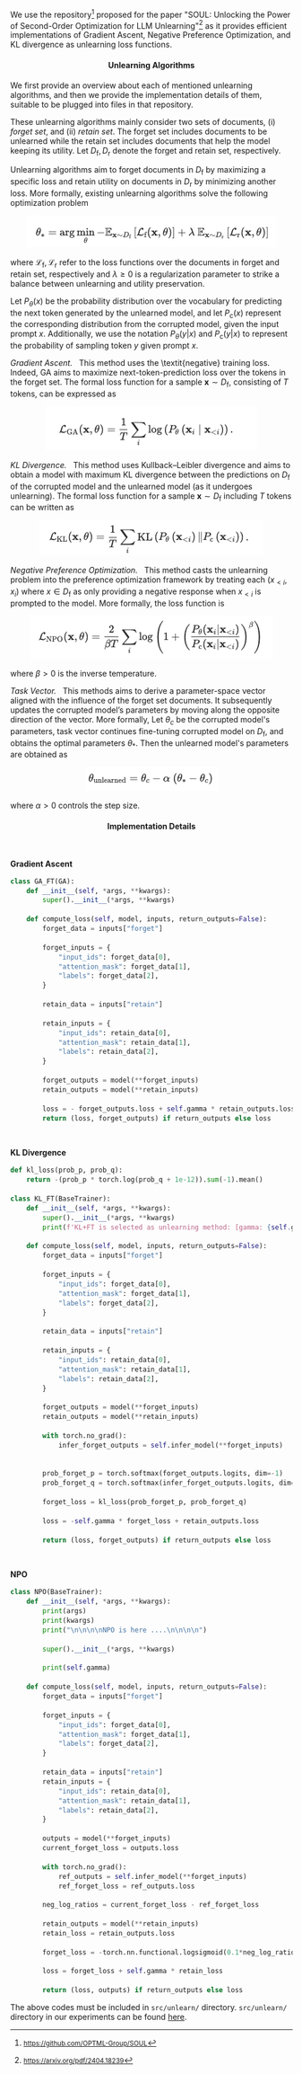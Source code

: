 We use the repository[^1] proposed for the paper "SOUL: Unlocking the Power of Second-Order Optimization for LLM Unlearning"[^2] as it provides efficient implementations of Gradient Ascent, Negative Preference Optimization, and KL divergence as unlearning loss functions.

<h4 style="text-align: center;">Unlearning Algorithms</h4>

We first provide an overview about each of mentioned unlearning algorithms, and then we provide the implementation details of them, suitable to be plugged into files in that repository.

These unlearning algorithms mainly consider two sets of documents, (i) *forget set*, and (ii) *retain set*. The forget set includes documents to be unlearned while the retain set includes documents that help the model keeping its utility. Let $D_\text{f}, D_\text{r}$ denote the forget and retain set, respectively.

Unlearning algorithms aim to forget documents in $D_\text{f}$ by maximizing a specific loss and retain utility on documents in $D_\text{r}$ by minimizing another loss. More formally, existing unlearning algorithms solve the following optimization problem

<!-- ![unlearning-algorithm](math/unlearning_general.png) -->
<div align="center">
    <img src="math/unlearning_general.png" alt="unlearning general" />
</div>

where $\mathcal{L}_\text{f}, \mathcal{L}_\text{r}$ refer to the loss functions over the documents in forget and retain set, respectively and $\lambda \geq 0$ is a regularization parameter to strike a balance between unlearning and utility preservation.

Let $P_\theta(x)$ be the probability distribution over the vocabulary for predicting the next token generated by the unlearned model, and let $P_\text{c}(x)$ represent the corresponding distribution from the corrupted model, given the input prompt $x$. Additionally, we use the notation $P_\theta(y|x)$ and $P_\text{c}(y|x)$ to represent the probability of sampling token $y$ given prompt $x$.

*Gradient Ascent.* &nbsp; This method uses the \textit{negative} training loss. Indeed, GA aims to maximize next-token-prediction loss over the tokens in the forget set. The formal loss function for a sample $\mathbf{x} \sim D_\text{f}$, consisting of $T$ tokens, can be expressed as
<!-- $$\mathcal{L}_{\text{GA}}(\mathbf{x}, \theta)=\frac{1}{T} \sum_i \log \left(P_\theta\left(\mathbf{x}_i \mid \mathbf{x}_{\lt i}\right)\right).$$ -->
<div align="center">
    <img src="math/GA.png" alt="GA" />
</div>

*KL Divergence.* &nbsp;  This method uses Kullback–Leibler divergence and aims to obtain a model with maximum KL divergence between the predictions on $D_\text{f}$ of the corrupted model and the unlearned model (as it undergoes unlearning). The formal loss function for a sample $\mathbf{x} \sim D_\text{f}$ including $T$ tokens can be written as
<!-- ![KL](math/KL.png) -->
<div align="center">
    <img src="math/KL.png" alt="KL" />
</div>

*Negative Preference Optimization.* &nbsp; This method casts the unlearning problem into the preference optimization framework by treating each (${x_{<i}}, {x_i}$) where ${x} \in D_\text{f}$ as only providing a negative response when ${x}_{<i}$ is prompted to the model. More formally, the loss function is
<!-- $$
    \mathcal{L}_{\text{NPO}}(\mathbf{x}, \theta)
    =
    \frac{2}{\beta T} \sum_i \log 
    \left( 1 + \left( \frac{P_\theta(\mathbf{x}_i | \mathbf{x}_{<i})}{P_\text{c}(\mathbf{x}_i | \mathbf{x}_{<i})}\right) ^ \beta \right)
$$ -->
<!-- ![NPO](math/NPO.png) -->
<div align="center">
    <img src="math/NPO.png" alt="NPO" />
</div>

where  $\beta > 0$ is the inverse temperature.

*Task Vector.* &nbsp; This methods aims to derive a parameter-space vector aligned with the influence of the forget set documents. It subsequently updates the corrupted model’s parameters by moving along the opposite direction of the vector. More formally, Let $\theta_c$ be the corrupted model's parameters, task vector continues fine-tuning corrupted model on $D_\text{f}$, and obtains the optimal parameters $\theta_*$.
Then the unlearned model's parameters are obtained as

<div align="center">
    <img src="math/Task-Vector.png" alt="Task Vector" />
</div>

where $\alpha > 0$ controls the step size.


<h4 style="text-align: center;">Implementation Details</h4>
<br>

**Gradient Ascent**
```python
class GA_FT(GA):
    def __init__(self, *args, **kwargs):
        super().__init__(*args, **kwargs)

    def compute_loss(self, model, inputs, return_outputs=False):
        forget_data = inputs["forget"]

        forget_inputs = {
            "input_ids": forget_data[0],
            "attention_mask": forget_data[1],
            "labels": forget_data[2],
        }

        retain_data = inputs["retain"]

        retain_inputs = {
            "input_ids": retain_data[0],
            "attention_mask": retain_data[1],
            "labels": retain_data[2],
        }

        forget_outputs = model(**forget_inputs)
        retain_outputs = model(**retain_inputs)

        loss = - forget_outputs.loss + self.gamma * retain_outputs.loss
        return (loss, forget_outputs) if return_outputs else loss

```

<br>

**KL Divergence**
```python
def kl_loss(prob_p, prob_q):
    return -(prob_p * torch.log(prob_q + 1e-12)).sum(-1).mean()

class KL_FT(BaseTrainer):
    def __init__(self, *args, **kwargs):
        super().__init__(*args, **kwargs)
        print(f'KL+FT is selected as unlearning method: [gamma: {self.gamma}]')

    def compute_loss(self, model, inputs, return_outputs=False):
        forget_data = inputs["forget"]

        forget_inputs = {
            "input_ids": forget_data[0],
            "attention_mask": forget_data[1],
            "labels": forget_data[2],
        }

        retain_data = inputs["retain"]

        retain_inputs = {
            "input_ids": retain_data[0],
            "attention_mask": retain_data[1],
            "labels": retain_data[2],
        }

        forget_outputs = model(**forget_inputs)
        retain_outputs = model(**retain_inputs)

        with torch.no_grad():
            infer_forget_outputs = self.infer_model(**forget_inputs)
        

        prob_forget_p = torch.softmax(forget_outputs.logits, dim=-1)
        prob_forget_q = torch.softmax(infer_forget_outputs.logits, dim=-1)

        forget_loss = kl_loss(prob_forget_p, prob_forget_q)
        
        loss = -self.gamma * forget_loss + retain_outputs.loss

        return (loss, forget_outputs) if return_outputs else loss
```

<br>

**NPO**
```python
class NPO(BaseTrainer):
    def __init__(self, *args, **kwargs):
        print(args)
        print(kwargs)
        print("\n\n\n\nNPO is here ....\n\n\n\n")

        super().__init__(*args, **kwargs)

        print(self.gamma)

    def compute_loss(self, model, inputs, return_outputs=False):
        forget_data = inputs["forget"]

        forget_inputs = {
            "input_ids": forget_data[0],
            "attention_mask": forget_data[1],
            "labels": forget_data[2],
        }

        retain_data = inputs["retain"]
        retain_inputs = {
            "input_ids": retain_data[0],
            "attention_mask": retain_data[1],
            "labels": retain_data[2],
        }

        outputs = model(**forget_inputs)
        current_forget_loss = outputs.loss

        with torch.no_grad():
            ref_outputs = self.infer_model(**forget_inputs)
            ref_forget_loss = ref_outputs.loss
        
        neg_log_ratios = current_forget_loss - ref_forget_loss

        retain_outputs = model(**retain_inputs)
        retain_loss = retain_outputs.loss
        
        forget_loss = -torch.nn.functional.logsigmoid(0.1*neg_log_ratios).mean()*2/0.1

        loss = forget_loss + self.gamma * retain_loss

        return (loss, outputs) if return_outputs else loss
```

The above codes must be included in `src/unlearn/` directory. `src/unlearn/` directory in our experiments can be found [here](unlearning/unlearn/).


[^1]: <small>https://github.com/OPTML-Group/SOUL</small>
[^2]: <small>https://arxiv.org/pdf/2404.18239</small>
